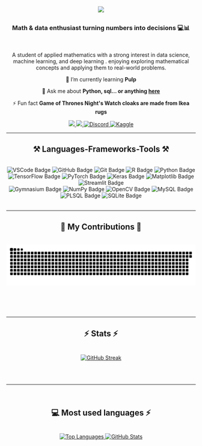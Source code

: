<h1 align="center">
    <img src="https://readme-typing-svg.herokuapp.com/?font=Righteous&size=35&center=true&vCenter=true&width=500&height=70&duration=4000&lines=Hi+There!+👋;+I'm+Alikacem+Faycal!;" />
</h1>

<h3 align="center">Math & data enthusiast turning numbers into decisions 💻📊</h3>

<br/>

<div align="center">

  A student of applied mathematics with a strong interest in data science, machine learning, and deep learning .
  enjoying exploring mathematical concepts and applying them to real-world problems.
 
 🌱 I’m currently learning **Pulp**

💬 Ask me about **Python, sql... or anything [here](https://github.com/Faycal214/Faycal214/issues)**

⚡ Fun fact **Game of Thrones Night's Watch cloaks are made from Ikea rugs**

 </div>
 
<div align="center"> 
  <a href="faycal213.dz@gmail.com">
    <img src="https://img.shields.io/badge/Gmail-333333?style=for-the-badge&logo=gmail&logoColor=red" />
  </a>
  <a href="www.linkedin.com/in/faycal-alikacem" target="_blank">
    <img src="https://img.shields.io/badge/LinkedIn-0077B5?style=for-the-badge&logo=linkedin&logoColor=white" target="_blank" />
  </a>
  <a href="https://discord.com/users/900128876309671936" target="_blank">
     <img src="https://img.shields.io/badge/Discord-%237289DA?style=for-the-badge&logo=discord&logoColor=white" alt="Discord">
  </a>
  <a href="https://www.kaggle.com/Ali kacem faycal" target="_blank">
     <img src="https://img.shields.io/badge/Kaggle-%2320BEFF?style=for-the-badge&logo=kaggle&logoColor=white" alt="Kaggle">
  </a>
</div>

 <hr/>
 
<h2 align="center">⚒️ Languages-Frameworks-Tools ⚒️</h2>
<br/>
<div align="center">
    <img src="https://img.shields.io/badge/VSCode-007ACC?style=for-the-badge&logo=visual-studio-code&logoColor=white" alt="VSCode Badge" />
    <img src="https://img.shields.io/badge/GitHub-181717?style=for-the-badge&logo=github&logoColor=white" alt="GitHub Badge" />
    <img src="https://img.shields.io/badge/Git-F05032?style=for-the-badge&logo=git&logoColor=white" alt="Git Badge" />
    <img src="https://img.shields.io/badge/R-276DC3?style=for-the-badge&logo=r&logoColor=white" alt="R Badge" />
    <img src="https://img.shields.io/badge/Python-3776AB?style=for-the-badge&logo=python&logoColor=white" alt="Python Badge" />
    <img src="https://img.shields.io/badge/TensorFlow-FF6F00?style=for-the-badge&logo=tensorflow&logoColor=white" alt="TensorFlow Badge" />
    <img src="https://img.shields.io/badge/PyTorch-EE4C2C?style=for-the-badge&logo=pytorch&logoColor=white" alt="PyTorch Badge" />
    <img src="https://img.shields.io/badge/Keras-D00000?style=for-the-badge&logo=keras&logoColor=white" alt="Keras Badge" />
    <img src="https://img.shields.io/badge/Matplotlib-3776AB?style=for-the-badge&logo=python&logoColor=white" alt="Matplotlib Badge" />
    <img src="https://img.shields.io/badge/Streamlit-FF4B4B?style=for-the-badge&logo=streamlit&logoColor=white" alt="Streamlit Badge" /><br>
    <img src="https://img.shields.io/badge/Gymnasium-00599C?style=for-the-badge&logo=python&logoColor=white" alt="Gymnasium Badge" />
    <img src="https://img.shields.io/badge/NumPy-013243?style=for-the-badge&logo=numpy&logoColor=white" alt="NumPy Badge" />
    <img src="https://img.shields.io/badge/OpenCV-5C3EE8?style=for-the-badge&logo=opencv&logoColor=white" alt="OpenCV Badge" />
    <img src="https://img.shields.io/badge/MySQL-4479A1?style=for-the-badge&logo=mysql&logoColor=white" alt="MySQL Badge" />
    <img src="https://img.shields.io/badge/PLSQL-F80000?style=for-the-badge&logo=oracle&logoColor=white" alt="PLSQL Badge" />
    <img src="https://img.shields.io/badge/SQLite-003B57?style=for-the-badge&logo=sqlite&logoColor=white" alt="SQLite Badge" />
</div>
<br/>
<hr/>



<div align="center">
  <h2>🐍 My Contributions 🐍</h2>
  <br>
  <img alt="snake eating my contributions" src="https://github.com/Faycal214/Faycal214/blob/output/github-contribution-grid-snake.svg" />
  
  <br/><br/><br/>
</div>

<hr/>

<h2 align="center">⚡ Stats ⚡</h2>
<br>
<div align="center">
<a href="https://git.io/streak-stats"><img src="https://streak-stats.demolab.com?user=Faycal214&theme=dracula&date_format=M%20j%5B%2C%20Y%5D&card_width=500" alt="GitHub Streak" /></a>
</div>

<br/><br/>

<hr/>

<br/>

<h2 align="center">💻 Most used languages ⚡</h2>
<br>
<div align="center">
<a href="https://github.com/anuraghazra/github-readme-stats" target="_blank">
  <img src="https://github-readme-stats.vercel.app/api/top-langs/?username=Faycal214&layout=compact&theme=radical" alt="Top Languages">
</a>
    <a href="https://github.com/anuraghazra/github-readme-stats" target="_blank">
  <img src="https://github-readme-stats.vercel.app/api/?username=Faycal214&show_icons=true&theme=radical" alt="GitHub Stats">
</a>
</div>

<br/>

